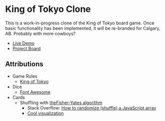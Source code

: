 # King of Tokyo Clone
This is a work-in-progress clone of the King of Tokyo board game. Once basic functionality has been implemented, it will be re-branded for Calgary, AB. Probably with more cowboys?

- [Live Demo](https://browsertherapy.github.io/king-of-tokyo-clone/)
- [Project Board](https://github.com/orgs/browsertherapy/projects/4)

## Attributions
- Game Rules
  - [King of Tokyo](https://boardgamegeek.com/boardgame/70323/king-tokyo)
- Dice
  - [Font Awesome](https://fontawesome.com)
- Cards
  - Shuffling with [theFisher-Yates algorithm](https://en.wikipedia.org/wiki/Fisher%E2%80%93Yates_shuffle)
    - Stack Overflow: [How to randomize (shuffle) a JavaScript array](https://stackoverflow.com/questions/2450954/how-to-randomize-shuffle-a-javascript-array)
    - [Cool visualization](https://bost.ocks.org/mike/shuffle/)